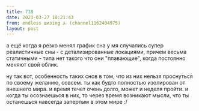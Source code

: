 ```yaml
---
title: 718
date: 2023-03-27 10:21:43
from: endless шизing ⍼ (channel1162404975)
layout: post
---
```


а ещё когда я резко менял график сна у мя случались супер реалистичные сны - с детализированные локациями, причем весьма статичными - типа нет такого что они "плавающие", когда постоянно меняют свой облик.

ну так вот, особенность таких снов в том, что из них нельзя проснуться по своему желанию, совсем. ты как будто полностью изолирован от внешнего мира. и время течет очень долго, может и неделя пройти.
и когда ты осознаешься в них, то через время возникают мысли, что ты останешься навсегда запертым в этом мире :/
